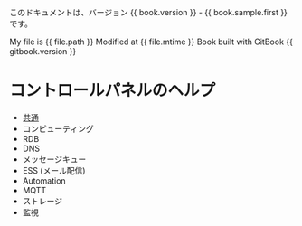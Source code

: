 このドキュメントは、バージョン {{ book.version }} - {{ book.sample.first }} です。

My file is {{ file.path }}
Modified at {{ file.mtime }}
Book built with GitBook {{ gitbook.version }}

# コントロールパネルのヘルプ

* [共通](common/SUMMARY.md)
* コンピューティング
* RDB
* DNS
* メッセージキュー
* ESS (メール配信)
* Automation
* MQTT
* ストレージ
* 監視
